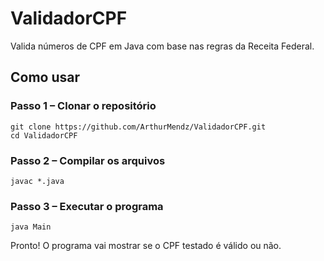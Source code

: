# ValidadorCPF

Valida números de CPF em Java com base nas regras da Receita Federal.

## Como usar

### Passo 1 – Clonar o repositório

```
git clone https://github.com/ArthurMendz/ValidadorCPF.git
cd ValidadorCPF
```

### Passo 2 – Compilar os arquivos

```
javac *.java
```

### Passo 3 – Executar o programa

```
java Main
```

Pronto! O programa vai mostrar se o CPF testado é válido ou não.
